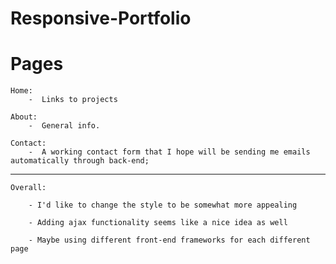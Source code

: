 # Responsive-Portfolio

<h1>Pages</h1>


    Home:
        -  Links to projects
    
    About: 
        -  General info.
    
    Contact:
        -  A working contact form that I hope will be sending me emails automatically through back-end;

-----------------------------

    Overall:

        - I'd like to change the style to be somewhat more appealing

        - Adding ajax functionality seems like a nice idea as well

        - Maybe using different front-end frameworks for each different page

